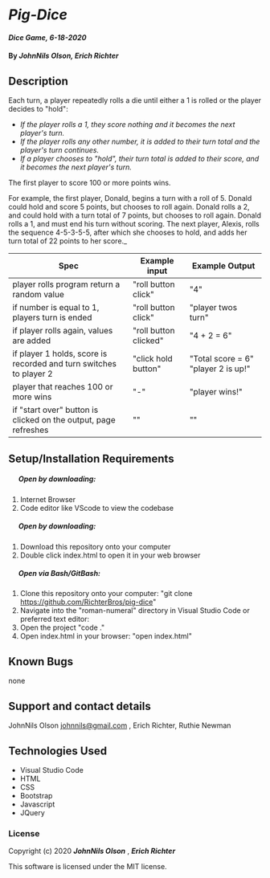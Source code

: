 # _Pig-Dice_

#### _Dice Game, 6-18-2020_

#### By _**JohnNils Olson, Erich Richter**_

## Description

Each turn, a player repeatedly rolls a die until either a 1 is rolled or the player decides to "hold":

* _If the player rolls a 1, they score nothing and it becomes the next player's turn._
* _If the player rolls any other number, it is added to their turn total and the player's turn continues._
* _If a player chooses to "hold", their turn total is added to their score, and it becomes the next player's turn._

The first player to score 100 or more points wins.

For example, the first player, Donald, begins a turn with a roll of 5. Donald could hold and score 5 points, but chooses to roll again. Donald rolls a 2, and could hold with a turn total of 7 points, but chooses to roll again. Donald rolls a 1, and must end his turn without scoring. The next player, Alexis, rolls the sequence 4-5-3-5-5, after which she chooses to hold, and adds her turn total of 22 points to her score._

| Spec| Example input | Example Output
| ----------- | ----------- | ----------- |
| player rolls program return a random value | "roll button click" | "4" |
| if number is equal to 1, players turn is ended | "roll button click" | "player twos turn" |
| if player rolls again, values are added | "roll button clicked" | "4 + 2 = 6" |
| if player 1 holds, score is recorded and turn switches to player 2 | "click hold button" | "Total score = 6" "player 2 is up!" |
| player that reaches 100 or more wins | "-" |"player wins!"
| if "start over" button is clicked on the output, page refreshes | "" | "" |










## Setup/Installation Requirements

##### &nbsp;&nbsp;&nbsp;&nbsp;&nbsp;&nbsp;Open by downloading:
1. Internet Browser
2. Code editor like VScode to view the codebase

##### &nbsp;&nbsp;&nbsp;&nbsp;&nbsp;&nbsp;Open by downloading:

1. Download this repository onto your computer
2. Double click index.html to open it in your web browser

##### &nbsp;&nbsp;&nbsp;&nbsp;&nbsp;&nbsp;Open via Bash/GitBash:

1. Clone this repository onto your computer:
    "git clone https://github.com/RichterBros/pig-dice"
2. Navigate into the "roman-numeral" directory in Visual Studio Code or preferred text editor:
3. Open the project
    "code ."
3. Open index.html in your browser:
    "open index.html"

## Known Bugs

none

## Support and contact details

JohnNils Olson johnnils@gmail.com ,   Erich Richter,  Ruthie Newman


## Technologies Used

* Visual Studio Code
* HTML
* CSS
* Bootstrap
* Javascript
* JQuery

### License

Copyright (c) 2020 **_JohnNils Olson_** , **_Erich Richter_**

This software is licensed under the MIT license.
